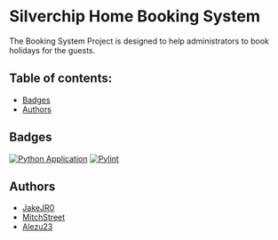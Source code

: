 # Silverchip Home Booking System

The Booking System Project is designed to help administrators to book holidays for the guests.

## Table of contents:
- [Badges](#badges)
- [Authors](#authors)


## Badges
[![Python Application](https://github.com/JakeJR0/Silverchip-Home-Booking-System/actions/workflows/python-app.yml/badge.svg)](https://github.com/JakeJR0/Silverchip-Home-Booking-System/actions/workflows/python-app.yml)
[![Pylint](https://github.com/JakeJR0/Silverchip-Home-Booking-System/actions/workflows/pylint.yml/badge.svg)](https://github.com/JakeJR0/Silverchip-Home-Booking-System/actions/workflows/pylint.yml)

## Authors
- [JakeJR0](https://github.com/JakeJR0)
- [MitchStreet](https://github.com/MitchStreet)
- [Alezu23](https://github.com/Alezu23)
